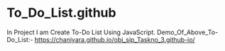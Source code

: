 # To_Do_List.github
In Project I am Create To-Do List Using JavaScript.
Demo_Of_Above_To-Do_List:- https://chaniyara.github.io/obi_sip_Taskno_3.github-io/
